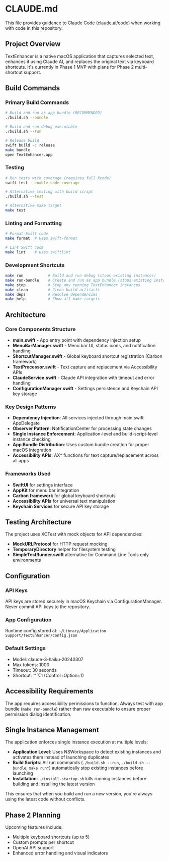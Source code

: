 # CLAUDE.md

This file provides guidance to Claude Code (claude.ai/code) when working with code in this repository.

## Project Overview

TextEnhancer is a native macOS application that captures selected text, enhances it using Claude AI, and replaces the original text via keyboard shortcuts. It's currently in Phase 1 MVP with plans for Phase 2 multi-shortcut support.

## Build Commands

### Primary Build Commands
```bash
# Build and run as app bundle (RECOMMENDED)
./build.sh --bundle

# Build and run debug executable
./build.sh --run

# Release build
swift build -c release
make bundle
open TextEnhancer.app
```

### Testing
```bash
# Run tests with coverage (requires full Xcode)
swift test --enable-code-coverage

# Alternative testing with build script
./build.sh --test

# Alternative make target
make test
```

### Linting and Formatting
```bash
# Format Swift code
make format  # Uses swift-format

# Lint Swift code
make lint    # Uses swiftlint
```

### Development Shortcuts
```bash
make run           # Build and run debug (stops existing instances)
make run-bundle    # Create and run as app bundle (stops existing instances)
make stop          # Stop any running TextEnhancer instances
make clean         # Clean build artifacts
make deps          # Resolve dependencies
make help          # Show all make targets
```

## Architecture

### Core Components Structure
- **main.swift** - App entry point with dependency injection setup
- **MenuBarManager.swift** - Menu bar UI, status icons, and notification handling
- **ShortcutManager.swift** - Global keyboard shortcut registration (Carbon framework)
- **TextProcessor.swift** - Text capture and replacement via Accessibility APIs
- **ClaudeService.swift** - Claude API integration with timeout and error handling
- **ConfigurationManager.swift** - Settings persistence and Keychain API key storage

### Key Design Patterns
- **Dependency Injection**: All services injected through main.swift AppDelegate
- **Observer Pattern**: NotificationCenter for processing state changes
- **Single Instance Enforcement**: Application-level and build-script-level instance checking
- **App Bundle Distribution**: Uses custom bundle creation for proper macOS integration
- **Accessibility APIs**: AX* functions for text capture/replacement across all apps

### Frameworks Used
- **SwiftUI** for settings interface
- **AppKit** for menu bar integration
- **Carbon framework** for global keyboard shortcuts
- **Accessibility APIs** for universal text manipulation
- **Keychain Services** for secure API key storage

## Testing Architecture

The project uses XCTest with mock objects for API dependencies:
- **MockURLProtocol** for HTTP request mocking
- **TemporaryDirectory** helper for filesystem testing
- **SimpleTestRunner.swift** alternative for Command Line Tools only environments

## Configuration

### API Keys
API keys are stored securely in macOS Keychain via ConfigurationManager. Never commit API keys to the repository.

### App Configuration
Runtime config stored at: `~/Library/Application Support/TextEnhancer/config.json`

### Default Settings
- Model: claude-3-haiku-20240307
- Max tokens: 1000
- Timeout: 30 seconds
- Shortcut: ⌃⌥1 (Control+Option+1)

## Accessibility Requirements

The app requires accessibility permissions to function. Always test with app bundle (`make run-bundle`) rather than raw executable to ensure proper permission dialog identification.

## Single Instance Management

The application enforces single instance execution at multiple levels:
- **Application Level**: Uses NSWorkspace to detect existing instances and activates them instead of launching duplicates
- **Build Scripts**: All run commands (`./build.sh --run`, `./build.sh --bundle`, `make run*`) automatically stop existing instances before launching
- **Installation**: `./install-startup.sh` kills running instances before building and installing the latest version

This ensures that when you build and run a new version, you're always using the latest code without conflicts.

## Phase 2 Planning

Upcoming features include:
- Multiple keyboard shortcuts (up to 5)
- Custom prompts per shortcut
- OpenAI API support
- Enhanced error handling and visual indicators